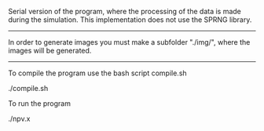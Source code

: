 Serial version of the program, where the processing of the data is made during the simulation. This implementation does not use the SPRNG library.

----------------------------------------------------------------------------------------------------------------------
In order to generate images you must make a subfolder "./img/", where the images will be generated.

-----------------------------------------------------------------------------------------------------------------------
To compile the program use the bash script compile.sh

./compile.sh

To run the program

./npv.x

